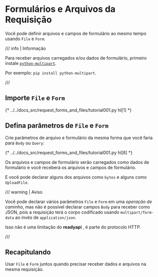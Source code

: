 # Formulários e Arquivos da Requisição

Você pode definir arquivos e campos de formulário ao mesmo tempo usando `File` e `Form`.

/// info | Informação

Para receber arquivos carregados e/ou dados de formulário, primeiro instale <a href="https://github.com/Kludex/python-multipart" class="external-link" target="_blank">`python-multipart`</a>.

Por exemplo: `pip install python-multipart`.

///

## Importe `File` e `Form`

{* ../../docs_src/request_forms_and_files/tutorial001.py hl[1] *}

## Defina parâmetros de `File` e `Form`

Crie parâmetros de arquivo e formulário da mesma forma que você faria para `Body` ou `Query`:

{* ../../docs_src/request_forms_and_files/tutorial001.py hl[8] *}

Os arquivos e campos de formulário serão carregados como dados de formulário e você receberá os arquivos e campos de formulário.

E você pode declarar alguns dos arquivos como `bytes` e alguns como `UploadFile`.

/// warning | Aviso

Você pode declarar vários parâmetros `File` e `Form` em uma *operação de caminho*, mas não é possível declarar campos `Body` para receber como JSON, pois a requisição terá o corpo codificado usando `multipart/form-data` ao invés de `application/json`.

Isso não é uma limitação do **readyapi** , é parte do protocolo HTTP.

///

## Recapitulando

Usar `File` e `Form` juntos quando precisar receber dados e arquivos na mesma requisição.
